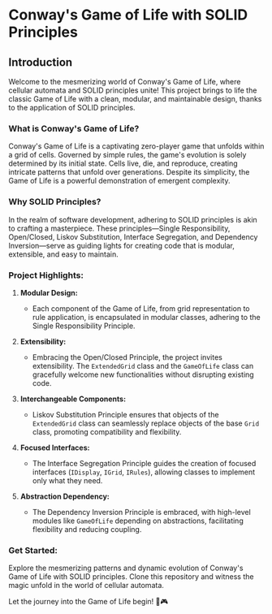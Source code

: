 # Conway's Game of Life with SOLID Principles

## Introduction

Welcome to the mesmerizing world of Conway's Game of Life, where cellular automata and SOLID principles unite! This project brings to life the classic Game of Life with a clean, modular, and maintainable design, thanks to the application of SOLID principles.

### What is Conway's Game of Life?

Conway's Game of Life is a captivating zero-player game that unfolds within a grid of cells. Governed by simple rules, the game's evolution is solely determined by its initial state. Cells live, die, and reproduce, creating intricate patterns that unfold over generations. Despite its simplicity, the Game of Life is a powerful demonstration of emergent complexity.

### Why SOLID Principles?

In the realm of software development, adhering to SOLID principles is akin to crafting a masterpiece. These principles—Single Responsibility, Open/Closed, Liskov Substitution, Interface Segregation, and Dependency Inversion—serve as guiding lights for creating code that is modular, extensible, and easy to maintain.

### Project Highlights:

1. **Modular Design:**
   - Each component of the Game of Life, from grid representation to rule application, is encapsulated in modular classes, adhering to the Single Responsibility Principle.

2. **Extensibility:**
   - Embracing the Open/Closed Principle, the project invites extensibility. The `ExtendedGrid` class and the `GameOfLife` class can gracefully welcome new functionalities without disrupting existing code.

3. **Interchangeable Components:**
   - Liskov Substitution Principle ensures that objects of the `ExtendedGrid` class can seamlessly replace objects of the base `Grid` class, promoting compatibility and flexibility.

4. **Focused Interfaces:**
   - The Interface Segregation Principle guides the creation of focused interfaces (`IDisplay`, `IGrid`, `IRules`), allowing classes to implement only what they need.

5. **Abstraction Dependency:**
   - The Dependency Inversion Principle is embraced, with high-level modules like `GameOfLife` depending on abstractions, facilitating flexibility and reducing coupling.

### Get Started:

Explore the mesmerizing patterns and dynamic evolution of Conway's Game of Life with SOLID principles. Clone this repository and witness the magic unfold in the world of cellular automata.

Let the journey into the Game of Life begin! 🌌🎮
